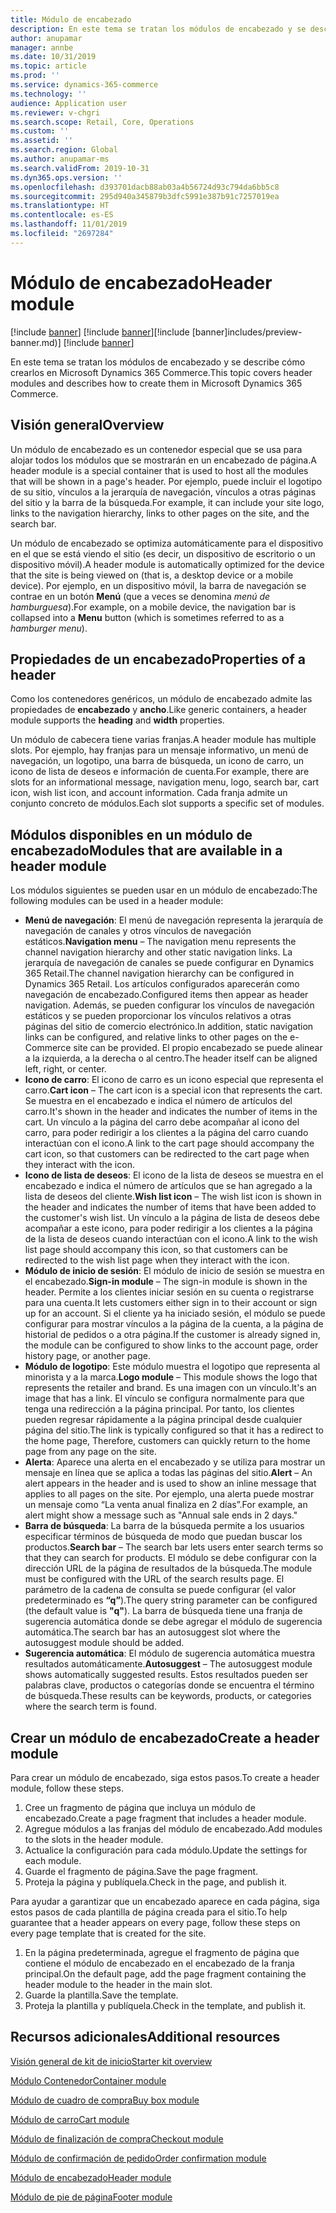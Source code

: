 ```yaml
---
title: Módulo de encabezado
description: En este tema se tratan los módulos de encabezado y se describe cómo crearlos en Microsoft Dynamics 365 Commerce.
author: anupamar
manager: annbe
ms.date: 10/31/2019
ms.topic: article
ms.prod: ''
ms.service: dynamics-365-commerce
ms.technology: ''
audience: Application user
ms.reviewer: v-chgri
ms.search.scope: Retail, Core, Operations
ms.custom: ''
ms.assetid: ''
ms.search.region: Global
ms.author: anupamar-ms
ms.search.validFrom: 2019-10-31
ms.dyn365.ops.version: ''
ms.openlocfilehash: d393701dacb88ab03a4b56724d93c794da6bb5c8
ms.sourcegitcommit: 295d940a345879b3dfc5991e387b91c7257019ea
ms.translationtype: HT
ms.contentlocale: es-ES
ms.lasthandoff: 11/01/2019
ms.locfileid: "2697284"
---
```

# <a name="header-module"></a><span data-ttu-id="25a6f-103">Módulo de encabezado</span><span class="sxs-lookup"><span data-stu-id="25a6f-103">Header module</span></span>

<span data-ttu-id="25a6f-104">[!include [banner](includes/preview-banner.md)] [!include [banner](includes/banner.md)]</span><span class="sxs-lookup"><span data-stu-id="25a6f-104">[!include [banner]includes/preview-banner.md)] [!include [banner](includes/banner.md)]</span></span>

<span data-ttu-id="25a6f-105">En este tema se tratan los módulos de encabezado y se describe cómo crearlos en Microsoft Dynamics 365 Commerce.</span><span class="sxs-lookup"><span data-stu-id="25a6f-105">This topic covers header modules and describes how to create them in Microsoft Dynamics 365 Commerce.</span></span>

## <a name="overview"></a><span data-ttu-id="25a6f-106">Visión general</span><span class="sxs-lookup"><span data-stu-id="25a6f-106">Overview</span></span>

<span data-ttu-id="25a6f-107">Un módulo de encabezado es un contenedor especial que se usa para alojar todos los módulos que se mostrarán en un encabezado de página.</span><span class="sxs-lookup"><span data-stu-id="25a6f-107">A header module is a special container that is used to host all the modules that will be shown in a page's header.</span></span> <span data-ttu-id="25a6f-108">Por ejemplo, puede incluir el logotipo de su sitio, vínculos a la jerarquía de navegación, vínculos a otras páginas del sitio y la barra de la búsqueda.</span><span class="sxs-lookup"><span data-stu-id="25a6f-108">For example, it can include your site logo, links to the navigation hierarchy, links to other pages on the site, and the search bar.</span></span>

<span data-ttu-id="25a6f-109">Un módulo de encabezado se optimiza automáticamente para el dispositivo en el que se está viendo el sitio (es decir, un dispositivo de escritorio o un dispositivo móvil).</span><span class="sxs-lookup"><span data-stu-id="25a6f-109">A header module is automatically optimized for the device that the site is being viewed on (that is, a desktop device or a mobile device).</span></span> <span data-ttu-id="25a6f-110">Por ejemplo, en un dispositivo móvil, la barra de navegación se contrae en un botón **Menú** (que a veces se denomina *menú de hamburguesa*).</span><span class="sxs-lookup"><span data-stu-id="25a6f-110">For example, on a mobile device, the navigation bar is collapsed into a **Menu** button (which is sometimes referred to as a *hamburger menu*).</span></span>

## <a name="properties-of-a-header"></a><span data-ttu-id="25a6f-111">Propiedades de un encabezado</span><span class="sxs-lookup"><span data-stu-id="25a6f-111">Properties of a header</span></span>

<span data-ttu-id="25a6f-112">Como los contenedores genéricos, un módulo de encabezado admite las propiedades de **encabezado** y **ancho**.</span><span class="sxs-lookup"><span data-stu-id="25a6f-112">Like generic containers, a header module supports the **heading** and **width** properties.</span></span>

<span data-ttu-id="25a6f-113">Un módulo de cabecera tiene varias franjas.</span><span class="sxs-lookup"><span data-stu-id="25a6f-113">A header module has multiple slots.</span></span> <span data-ttu-id="25a6f-114">Por ejemplo, hay franjas para un mensaje informativo, un menú de navegación, un logotipo, una barra de búsqueda, un icono de carro, un icono de lista de deseos e información de cuenta.</span><span class="sxs-lookup"><span data-stu-id="25a6f-114">For example, there are slots for an informational message, navigation menu, logo, search bar, cart icon, wish list icon, and account information.</span></span> <span data-ttu-id="25a6f-115">Cada franja admite un conjunto concreto de módulos.</span><span class="sxs-lookup"><span data-stu-id="25a6f-115">Each slot supports a specific set of modules.</span></span>

## <a name="modules-that-are-available-in-a-header-module"></a><span data-ttu-id="25a6f-116">Módulos disponibles en un módulo de encabezado</span><span class="sxs-lookup"><span data-stu-id="25a6f-116">Modules that are available in a header module</span></span>

<span data-ttu-id="25a6f-117">Los módulos siguientes se pueden usar en un módulo de encabezado:</span><span class="sxs-lookup"><span data-stu-id="25a6f-117">The following modules can be used in a header module:</span></span>

- <span data-ttu-id="25a6f-118">**Menú de navegación**: El menú de navegación representa la jerarquía de navegación de canales y otros vínculos de navegación estáticos.</span><span class="sxs-lookup"><span data-stu-id="25a6f-118">**Navigation menu** – The navigation menu represents the channel navigation hierarchy and other static navigation links.</span></span> <span data-ttu-id="25a6f-119">La jerarquía de navegación de canales se puede configurar en Dynamics 365 Retail.</span><span class="sxs-lookup"><span data-stu-id="25a6f-119">The channel navigation hierarchy can be configured in Dynamics 365 Retail.</span></span> <span data-ttu-id="25a6f-120">Los artículos configurados aparecerán como navegación de encabezado.</span><span class="sxs-lookup"><span data-stu-id="25a6f-120">Configured items then appear as header navigation.</span></span> <span data-ttu-id="25a6f-121">Además, se pueden configurar los vínculos de navegación estáticos y se pueden proporcionar los vínculos relativos a otras páginas del sitio de comercio electrónico.</span><span class="sxs-lookup"><span data-stu-id="25a6f-121">In addition, static navigation links can be configured, and relative links to other pages on the e-Commerce site can be provided.</span></span> <span data-ttu-id="25a6f-122">El propio encabezado se puede alinear a la izquierda, a la derecha o al centro.</span><span class="sxs-lookup"><span data-stu-id="25a6f-122">The header itself can be aligned left, right, or center.</span></span>
- <span data-ttu-id="25a6f-123">**Icono de carro**: El icono de carro es un icono especial que representa el carro.</span><span class="sxs-lookup"><span data-stu-id="25a6f-123">**Cart icon** – The cart icon is a special icon that represents the cart.</span></span> <span data-ttu-id="25a6f-124">Se muestra en el encabezado e indica el número de artículos del carro.</span><span class="sxs-lookup"><span data-stu-id="25a6f-124">It's shown in the header and indicates the number of items in the cart.</span></span> <span data-ttu-id="25a6f-125">Un vínculo a la página del carro debe acompañar al icono del carro, para poder redirigir a los clientes a la página del carro cuando interactúan con el icono.</span><span class="sxs-lookup"><span data-stu-id="25a6f-125">A link to the cart page should accompany the cart icon, so that customers can be redirected to the cart page when they interact with the icon.</span></span>
- <span data-ttu-id="25a6f-126">**Icono de lista de deseos**: El icono de la lista de deseos se muestra en el encabezado e indica el número de artículos que se han agregado a la lista de deseos del cliente.</span><span class="sxs-lookup"><span data-stu-id="25a6f-126">**Wish list icon** – The wish list icon is shown in the header and indicates the number of items that have been added to the customer's wish list.</span></span> <span data-ttu-id="25a6f-127">Un vínculo a la página de lista de deseos debe acompañar a este icono, para poder redirigir a los clientes a la página de la lista de deseos cuando interactúan con el icono.</span><span class="sxs-lookup"><span data-stu-id="25a6f-127">A link to the wish list page should accompany this icon, so that customers can be redirected to the wish list page when they interact with the icon.</span></span>
- <span data-ttu-id="25a6f-128">**Módulo de inicio de sesión**: El módulo de inicio de sesión se muestra en el encabezado.</span><span class="sxs-lookup"><span data-stu-id="25a6f-128">**Sign-in module** – The sign-in module is shown in the header.</span></span> <span data-ttu-id="25a6f-129">Permite a los clientes iniciar sesión en su cuenta o registrarse para una cuenta.</span><span class="sxs-lookup"><span data-stu-id="25a6f-129">It lets customers either sign in to their account or sign up for an account.</span></span> <span data-ttu-id="25a6f-130">Si el cliente ya ha iniciado sesión, el módulo se puede configurar para mostrar vínculos a la página de la cuenta, a la página de historial de pedidos o a otra página.</span><span class="sxs-lookup"><span data-stu-id="25a6f-130">If the customer is already signed in, the module can be configured to show links to the account page, order history page, or another page.</span></span>
- <span data-ttu-id="25a6f-131">**Módulo de logotipo**: Este módulo muestra el logotipo que representa al minorista y a la marca.</span><span class="sxs-lookup"><span data-stu-id="25a6f-131">**Logo module** – This module shows the logo that represents the retailer and brand.</span></span> <span data-ttu-id="25a6f-132">Es una imagen con un vínculo.</span><span class="sxs-lookup"><span data-stu-id="25a6f-132">It's an image that has a link.</span></span> <span data-ttu-id="25a6f-133">El vínculo se configura normalmente para que tenga una redirección a la página principal. Por tanto, los clientes pueden regresar rápidamente a la página principal desde cualquier página del sitio.</span><span class="sxs-lookup"><span data-stu-id="25a6f-133">The link is typically configured so that it has a redirect to the home page, Therefore, customers can quickly return to the home page from any page on the site.</span></span>
- <span data-ttu-id="25a6f-134">**Alerta**: Aparece una alerta en el encabezado y se utiliza para mostrar un mensaje en línea que se aplica a todas las páginas del sitio.</span><span class="sxs-lookup"><span data-stu-id="25a6f-134">**Alert** – An alert appears in the header and is used to show an inline message that applies to all pages on the site.</span></span> <span data-ttu-id="25a6f-135">Por ejemplo, una alerta puede mostrar un mensaje como “La venta anual finaliza en 2 días”.</span><span class="sxs-lookup"><span data-stu-id="25a6f-135">For example, an alert might show a message such as "Annual sale ends in 2 days."</span></span>
- <span data-ttu-id="25a6f-136">**Barra de búsqueda**: La barra de la búsqueda permite a los usuarios especificar términos de búsqueda de modo que puedan buscar los productos.</span><span class="sxs-lookup"><span data-stu-id="25a6f-136">**Search bar** – The search bar lets users enter search terms so that they can search for products.</span></span> <span data-ttu-id="25a6f-137">El módulo se debe configurar con la dirección URL de la página de resultados de la búsqueda.</span><span class="sxs-lookup"><span data-stu-id="25a6f-137">The module must be configured with the URL of the search results page.</span></span> <span data-ttu-id="25a6f-138">El parámetro de la cadena de consulta se puede configurar (el valor predeterminado es **“q”**).</span><span class="sxs-lookup"><span data-stu-id="25a6f-138">The query string parameter can be configured (the default value is **"q"**).</span></span> <span data-ttu-id="25a6f-139">La barra de búsqueda tiene una franja de sugerencia automática donde se debe agregar el módulo de sugerencia automática.</span><span class="sxs-lookup"><span data-stu-id="25a6f-139">The search bar has an autosuggest slot where the autosuggest module should be added.</span></span>
- <span data-ttu-id="25a6f-140">**Sugerencia automática**: El módulo de sugerencia automática muestra resultados automáticamente.</span><span class="sxs-lookup"><span data-stu-id="25a6f-140">**Autosuggest** – The autosuggest module shows automatically suggested results.</span></span> <span data-ttu-id="25a6f-141">Estos resultados pueden ser palabras clave, productos o categorías donde se encuentra el término de búsqueda.</span><span class="sxs-lookup"><span data-stu-id="25a6f-141">These results can be keywords, products, or categories where the search term is found.</span></span>

## <a name="create-a-header-module"></a><span data-ttu-id="25a6f-142">Crear un módulo de encabezado</span><span class="sxs-lookup"><span data-stu-id="25a6f-142">Create a header module</span></span>

<span data-ttu-id="25a6f-143">Para crear un módulo de encabezado, siga estos pasos.</span><span class="sxs-lookup"><span data-stu-id="25a6f-143">To create a header module, follow these steps.</span></span>

1. <span data-ttu-id="25a6f-144">Cree un fragmento de página que incluya un módulo de encabezado.</span><span class="sxs-lookup"><span data-stu-id="25a6f-144">Create a page fragment that includes a header module.</span></span>
1. <span data-ttu-id="25a6f-145">Agregue módulos a las franjas del módulo de encabezado.</span><span class="sxs-lookup"><span data-stu-id="25a6f-145">Add modules to the slots in the header module.</span></span>
1. <span data-ttu-id="25a6f-146">Actualice la configuración para cada módulo.</span><span class="sxs-lookup"><span data-stu-id="25a6f-146">Update the settings for each module.</span></span>
1. <span data-ttu-id="25a6f-147">Guarde el fragmento de página.</span><span class="sxs-lookup"><span data-stu-id="25a6f-147">Save the page fragment.</span></span> 
1. <span data-ttu-id="25a6f-148">Proteja la página y publíquela.</span><span class="sxs-lookup"><span data-stu-id="25a6f-148">Check in the page, and publish it.</span></span>

<span data-ttu-id="25a6f-149">Para ayudar a garantizar que un encabezado aparece en cada página, siga estos pasos de cada plantilla de página creada para el sitio.</span><span class="sxs-lookup"><span data-stu-id="25a6f-149">To help guarantee that a header appears on every page, follow these steps on every page template that is created for the site.</span></span>

1. <span data-ttu-id="25a6f-150">En la página predeterminada, agregue el fragmento de página que contiene el módulo de encabezado en el encabezado de la franja principal.</span><span class="sxs-lookup"><span data-stu-id="25a6f-150">On the default page, add the page fragment containing the header module to the header in the main slot.</span></span>
1. <span data-ttu-id="25a6f-151">Guarde la plantilla.</span><span class="sxs-lookup"><span data-stu-id="25a6f-151">Save the template.</span></span> 
1. <span data-ttu-id="25a6f-152">Proteja la plantilla y publíquela.</span><span class="sxs-lookup"><span data-stu-id="25a6f-152">Check in the template, and publish it.</span></span>

## <a name="additional-resources"></a><span data-ttu-id="25a6f-153">Recursos adicionales</span><span class="sxs-lookup"><span data-stu-id="25a6f-153">Additional resources</span></span>

[<span data-ttu-id="25a6f-154">Visión general de kit de inicio</span><span class="sxs-lookup"><span data-stu-id="25a6f-154">Starter kit overview</span></span>](starter-kit-overview.md)

[<span data-ttu-id="25a6f-155">Módulo Contenedor</span><span class="sxs-lookup"><span data-stu-id="25a6f-155">Container module</span></span>](add-container-module.md)

[<span data-ttu-id="25a6f-156">Módulo de cuadro de compra</span><span class="sxs-lookup"><span data-stu-id="25a6f-156">Buy box module</span></span>](add-buy-box.md)

[<span data-ttu-id="25a6f-157">Módulo de carro</span><span class="sxs-lookup"><span data-stu-id="25a6f-157">Cart module</span></span>](add-cart-module.md)

[<span data-ttu-id="25a6f-158">Módulo de finalización de compra</span><span class="sxs-lookup"><span data-stu-id="25a6f-158">Checkout module</span></span>](add-checkout-module.md)

[<span data-ttu-id="25a6f-159">Módulo de confirmación de pedido</span><span class="sxs-lookup"><span data-stu-id="25a6f-159">Order confirmation module</span></span>](order-confirmation-module.md)

[<span data-ttu-id="25a6f-160">Módulo de encabezado</span><span class="sxs-lookup"><span data-stu-id="25a6f-160">Header module</span></span>](author-header-module.md)

[<span data-ttu-id="25a6f-161">Módulo de pie de página</span><span class="sxs-lookup"><span data-stu-id="25a6f-161">Footer module</span></span>](author-footer-module.md)
